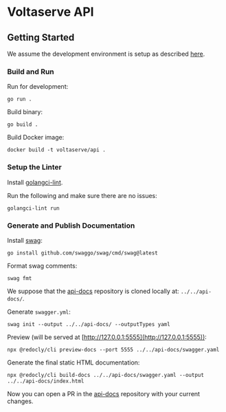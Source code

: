 # Voltaserve API

## Getting Started

We assume the development environment is setup as described [here](../DEVELOPMENT.md).

### Build and Run

Run for development:

```shell
go run .
```

Build binary:

```shell
go build .
```

Build Docker image:

```shell
docker build -t voltaserve/api .
```

### Setup the Linter

Install [golangci-lint](https://golangci-lint.run).

Run the following and make sure there are no issues:

```shell
golangci-lint run
```

### Generate and Publish Documentation

Install [swag](https://github.com/swaggo/swag):

```shell
go install github.com/swaggo/swag/cmd/swag@latest
```

Format swag comments:

```shell
swag fmt
```

We suppose that the [api-docs](https://github.com/voltaserve/api-docs) repository is cloned locally at: `../../api-docs/`.

Generate `swagger.yml`:

```shell
swag init --output ../../api-docs/ --outputTypes yaml
```

Preview (will be served at [http://127.0.0.1:5555](http://127.0.0.1:5555)):

```shell
npx @redocly/cli preview-docs --port 5555 ../../api-docs/swagger.yaml
```

Generate the final static HTML documentation:

```shell
npx @redocly/cli build-docs ../../api-docs/swagger.yaml --output ../../api-docs/index.html
```

Now you can open a PR in the [api-docs](https://github.com/voltaserve/api-docs) repository with your current changes.
